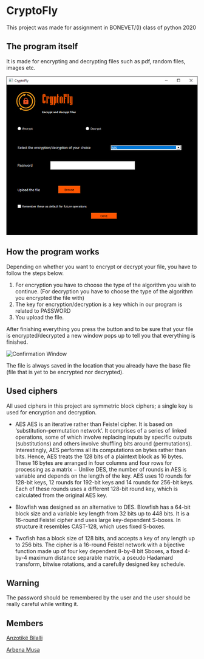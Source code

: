 # CryptoFly

This project was made for assignment in BONEVET/(I) class of python 2020
## The program itself
It is made for encrypting and decrypting files such as pdf, random files, images etc.

![CryptoFly Windows](/designer/CryptoFly.PNG)

## How the program works
Depending on whether you want to encrypt or decrypt your file, you have to follow the steps below.
1.	For encryption you have to choose the type of the algorithm you wish to continue. (For decryption you have to choose the type of the algorithm you encrypted the file with)
2.	The key for encryption/decryption is a key which in our program is related to PASSWORD
3.	You upload the file.

After finishing everything you press the button and to be sure that your file is encrypted/decrypted a new window pops up to tell you that everything is finished.

![Confirmation Window](/designer/confirmation.PNG)

The file is always saved in the location that you already have the base file (file that is yet to be encrypted nor decrypted).

## Used ciphers
All used ciphers in this project are symmetric block ciphers; a single key is used for encryption and decryption.

- AES AES is an iterative rather than Feistel cipher. It is based on ‘substitution–permutation network’. It comprises of a series of linked operations, some of which involve replacing inputs by specific outputs (substitutions) and others involve shuffling bits around (permutations).
Interestingly, AES performs all its computations on bytes rather than bits. Hence, AES treats the 128 bits of a plaintext block as 16 bytes. These 16 bytes are arranged in four columns and four rows for processing as a matrix −
Unlike DES, the number of rounds in AES is variable and depends on the length of the key. AES uses 10 rounds for 128-bit keys, 12 rounds for 192-bit keys and 14 rounds for 256-bit keys. Each of these rounds uses a different 128-bit round key, which is calculated from the original AES key.
- Blowfish was designed as an alternative to DES. Blowfish has a 64-bit block size and a variable key length from 32 bits up to 448 bits. It is a 16-round Feistel cipher and uses large key-dependent S-boxes. In structure it resembles CAST-128, which uses fixed S-boxes.

- Twofish has a block size of 128 bits, and accepts a key of any length up to 256 bits. The cipher is a 16-round Feistel network with a bijective function made up of four key dependent 8-by-8 bit Sboxes, a fixed 4-by-4 maximum distance separable matrix, a pseudo Hadamard transform, bitwise rotations, and a
carefully designed key schedule.

## Warning
The password should be remembered by the user and the user should be really careful while writing it.

## Members
[Anzotikë Bilalli](https://github.com/Anzotika)

[Arbena Musa](https://github.com/ArbenaMusa)
